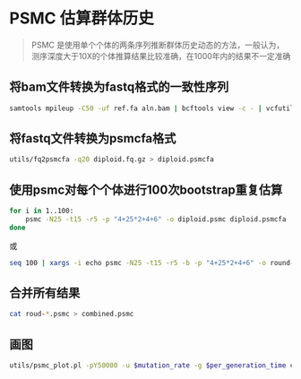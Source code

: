 # PSMC 估算群体历史

>PSMC 是使用单个个体的两条序列推断群体历史动态的方法，一般认为，测序深度大于10X的个体推算结果比较准确，在1000年内的结果不一定准确

## 将bam文件转换为fastq格式的一致性序列

```sh
samtools mpileup -C50 -uf ref.fa aln.bam | bcftools view -c - | vcfutils.pl vcf2fq -d $average_depth/3 -D $average_depth/3 -D 100 | gzip > diploid.fq.gz
```

## 将fastq文件转换为psmcfa格式

```sh
utils/fq2psmcfa -q20 diploid.fq.gz > diploid.psmcfa
```

## 使用psmc对每个个体进行100次bootstrap重复估算

```sh
for i in 1..100:
    psmc -N25 -t15 -r5 -p "4+25*2+4+6" -o diploid.psmc diploid.psmcfa
done
```

或

```sh
seq 100 | xargs -i echo psmc -N25 -t15 -r5 -b -p "4+25*2+4+6" -o round-{}.psmc split.fa | sh
```

## 合并所有结果

```sh
cat roud-*.psmc > combined.psmc
```

## 画图

```sh
utils/psmc_plot.pl -pY50000 -u $mutation_rate -g $per_generation_time combined combined.psmc
```
